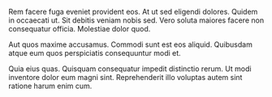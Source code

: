 Rem facere fuga eveniet provident eos. At ut sed eligendi dolores. Quidem in occaecati ut. Sit debitis veniam nobis sed. Vero soluta maiores facere non consequatur officia. Molestiae dolor quod.
 Aut quos maxime accusamus. Commodi sunt est eos aliquid. Quibusdam atque eum quos perspiciatis consequuntur modi et.
 Quia eius quas. Quisquam consequatur impedit distinctio rerum. Ut modi inventore dolor eum magni sint. Reprehenderit illo voluptas autem sint ratione harum enim cum.
